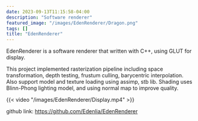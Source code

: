 ```yaml
---
date: 2023-09-13T11:15:58-04:00
description: "Software renderer"
featured_image: "/images/EdenRenderer/Dragon.png"
tags: []
title: "EdenRenderer"
---
```


EdenRenderer is a software renderer that written with C++, using GLUT for display.

This project implemented rasterization pipeline including space transformation, depth testing, frustum culling, barycentric interpolation. Also support model and texture loading using assimp, stb lib. Shading uses Blinn-Phong lighting model, and using normal map to improve quality.

{{< video "/images/EdenRenderer/Display.mp4" >}}



github link: https://github.com/Edenlia/EdenRenderer
